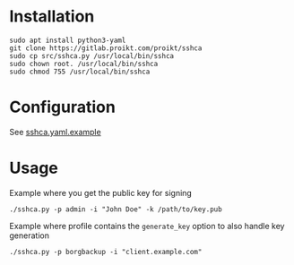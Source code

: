 # Installation

    sudo apt install python3-yaml
    git clone https://gitlab.proikt.com/proikt/sshca
    sudo cp src/sshca.py /usr/local/bin/sshca
    sudo chown root. /usr/local/bin/sshca
    sudo chmod 755 /usr/local/bin/sshca

# Configuration
See [sshca.yaml.example](src/sshca.yaml.example)

# Usage
Example where you get the public key for signing

    ./sshca.py -p admin -i "John Doe" -k /path/to/key.pub

Example where profile contains the `generate_key` option to also handle key generation

    ./sshca.py -p borgbackup -i "client.example.com"
